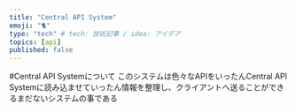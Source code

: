 ```yaml
---
title: "Central API System"
emoji: "🐈"
type: "tech" # tech: 技術記事 / idea: アイデア
topics: [api]
published: false
---
```


#Central API Systemについて
このシステムは色々なAPIをいったんCentral API Systemに読み込ませていったん情報を整理し、クライアントへ送ることができるまだないシステムの事である
